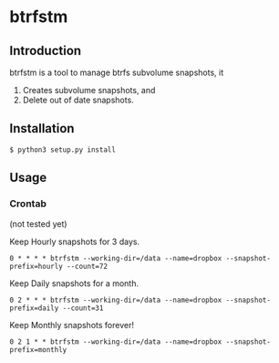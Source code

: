 # btrfstm

## Introduction
btrfstm is a tool to manage btrfs subvolume snapshots, it

1. Creates subvolume snapshots, and
2. Delete out of date snapshots.

## Installation

```
$ python3 setup.py install
```

## Usage

### Crontab

(not tested yet)

Keep Hourly snapshots for 3 days.
```
0 * * * * btrfstm --working-dir=/data --name=dropbox --snapshot-prefix=hourly --count=72
```

Keep Daily snapshots for a month.
```
0 2 * * * btrfstm --working-dir=/data --name=dropbox --snapshot-prefix=daily --count=31
```

Keep Monthly snapshots forever!
```
0 2 1 * * btrfstm --working-dir=/data --name=dropbox --snapshot-prefix=monthly
```
